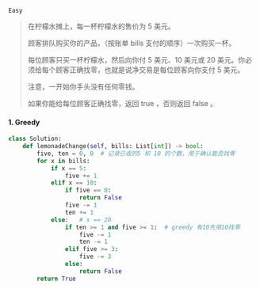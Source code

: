 `Easy`

> 在柠檬水摊上，每一杯柠檬水的售价为 5 美元。
>
> 顾客排队购买你的产品，（按账单 bills 支付的顺序）一次购买一杯。
>
> 每位顾客只买一杯柠檬水，然后向你付 5 美元、10 美元或 20 美元。你必须给每个顾客正确找零，也就是说净交易是每位顾客向你支付 5 美元。
>
> 注意，一开始你手头没有任何零钱。
>
> 如果你能给每位顾客正确找零，返回 true ，否则返回 false 。
>

#### 1. Greedy

```python
class Solution:
    def lemonadeChange(self, bills: List[int]) -> bool:
        five, ten = 0, 0  # 记录已收的5 和 10 的个数，用于确认能否找零
        for x in bills:
            if x == 5: 
                five += 1
            elif x == 10:
                if five == 0:
                    return False
                five -= 1
                ten += 1
            else:   # x == 20
                if ten >= 1 and five >= 1:  # greedy 有10先用10找零
                    five -= 1
                    ten -= 1
                elif five >= 3:
                    five -= 3
                else:
                    return False
        return True
```

